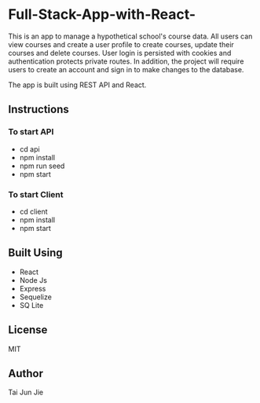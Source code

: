 # Full-Stack-App-with-React-

This is an app to manage a hypothetical school's course data. All users can view courses and create a user profile to create courses, update their courses and delete courses. 
User login is persisted with cookies and authentication protects private routes.
In addition, the project will require users to create an account and sign in to make changes to the database.

The app is built using REST API and React.


## Instructions

### To start API
* cd api 
* npm install
* npm run seed
* npm start

### To start Client
* cd client
* npm install
* npm start


## Built Using
* React
* Node Js
* Express
* Sequelize
* SQ Lite

## License
MIT

## Author 
Tai Jun Jie
